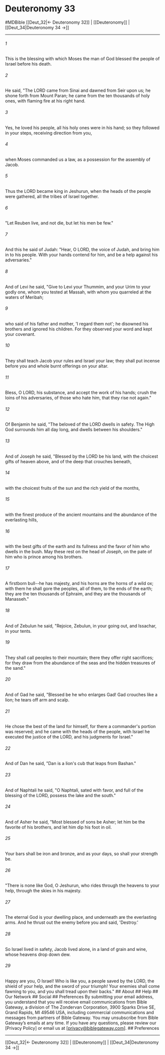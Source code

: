 # Deuteronomy 33
#MDBible
[[Deut_32|← Deuteronomy 32]] | [[Deuteronomy]] | [[Deut_34|Deuteronomy 34 →]]

***






###### 1 


This is the blessing with which Moses the man of God blessed the people of Israel before his death. 





###### 2 


He said, "The LORD came from Sinai and dawned from Seir upon us; he shone forth from Mount Paran; he came from the ten thousands of holy ones, with flaming fire at his right hand. 





###### 3 


Yes, he loved his people, all his holy ones were in his hand; so they followed in your steps, receiving direction from you, 





###### 4 


when Moses commanded us a law, as a possession for the assembly of Jacob. 





###### 5 


Thus the LORD became king in Jeshurun, when the heads of the people were gathered, all the tribes of Israel together. 





###### 6 


"Let Reuben live, and not die, but let his men be few." 





###### 7 


And this he said of Judah: "Hear, O LORD, the voice of Judah, and bring him in to his people. With your hands contend for him, and be a help against his adversaries." 





###### 8 


And of Levi he said, "Give to Levi your Thummim, and your Urim to your godly one, whom you tested at Massah, with whom you quarreled at the waters of Meribah; 





###### 9 


who said of his father and mother, 'I regard them not'; he disowned his brothers and ignored his children. For they observed your word and kept your covenant. 





###### 10 


They shall teach Jacob your rules and Israel your law; they shall put incense before you and whole burnt offerings on your altar. 





###### 11 


Bless, O LORD, his substance, and accept the work of his hands; crush the loins of his adversaries, of those who hate him, that they rise not again." 





###### 12 


Of Benjamin he said, "The beloved of the LORD dwells in safety. The High God surrounds him all day long, and dwells between his shoulders." 





###### 13 


And of Joseph he said, "Blessed by the LORD be his land, with the choicest gifts of heaven above, and of the deep that crouches beneath, 





###### 14 


with the choicest fruits of the sun and the rich yield of the months, 





###### 15 


with the finest produce of the ancient mountains and the abundance of the everlasting hills, 





###### 16 


with the best gifts of the earth and its fullness and the favor of him who dwells in the bush. May these rest on the head of Joseph, on the pate of him who is prince among his brothers. 





###### 17 


A firstborn bull--he has majesty, and his horns are the horns of a wild ox; with them he shall gore the peoples, all of them, to the ends of the earth; they are the ten thousands of Ephraim, and they are the thousands of Manasseh." 





###### 18 


And of Zebulun he said, "Rejoice, Zebulun, in your going out, and Issachar, in your tents. 





###### 19 


They shall call peoples to their mountain; there they offer right sacrifices; for they draw from the abundance of the seas and the hidden treasures of the sand." 





###### 20 


And of Gad he said, "Blessed be he who enlarges Gad! Gad crouches like a lion; he tears off arm and scalp. 





###### 21 


He chose the best of the land for himself, for there a commander's portion was reserved; and he came with the heads of the people, with Israel he executed the justice of the LORD, and his judgments for Israel." 





###### 22 


And of Dan he said, "Dan is a lion's cub that leaps from Bashan." 





###### 23 


And of Naphtali he said, "O Naphtali, sated with favor, and full of the blessing of the LORD, possess the lake and the south." 





###### 24 


And of Asher he said, "Most blessed of sons be Asher; let him be the favorite of his brothers, and let him dip his foot in oil. 





###### 25 


Your bars shall be iron and bronze, and as your days, so shall your strength be. 





###### 26 


"There is none like God, O Jeshurun, who rides through the heavens to your help, through the skies in his majesty. 





###### 27 


The eternal God is your dwelling place, and underneath are the everlasting arms. And he thrust out the enemy before you and said, 'Destroy.' 





###### 28 


So Israel lived in safety, Jacob lived alone, in a land of grain and wine, whose heavens drop down dew. 





###### 29 


Happy are you, O Israel! Who is like you, a people saved by the LORD, the shield of your help, and the sword of your triumph! Your enemies shall come fawning to you, and you shall tread upon their backs." ## About ## Help ## Our Network ## Social ## Preferences By submitting your email address, you understand that you will receive email communications from Bible Gateway, a division of The Zondervan Corporation, 3900 Sparks Drive SE, Grand Rapids, MI 49546 USA, including commercial communications and messages from partners of Bible Gateway. You may unsubscribe from Bible Gateway&rsquo;s emails at any time. If you have any questions, please review our [Privacy Policy] or email us at [privacy@biblegateway.com]. ## Preferences

***

[[Deut_32|← Deuteronomy 32]] | [[Deuteronomy]] | [[Deut_34|Deuteronomy 34 →]]
